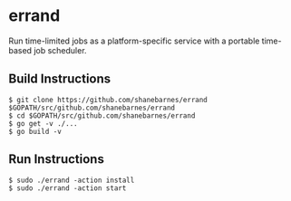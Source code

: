 # errand

Run time-limited jobs as a platform-specific service with a portable time-based
job scheduler.

## Build Instructions

``` shell
$ git clone https://github.com/shanebarnes/errand $GOPATH/src/github.com/shanebarnes/errand
$ cd $GOPATH/src/github.com/shanebarnes/errand
$ go get -v ./...
$ go build -v
```

## Run Instructions

``` shell
$ sudo ./errand -action install
$ sudo ./errand -action start
```
